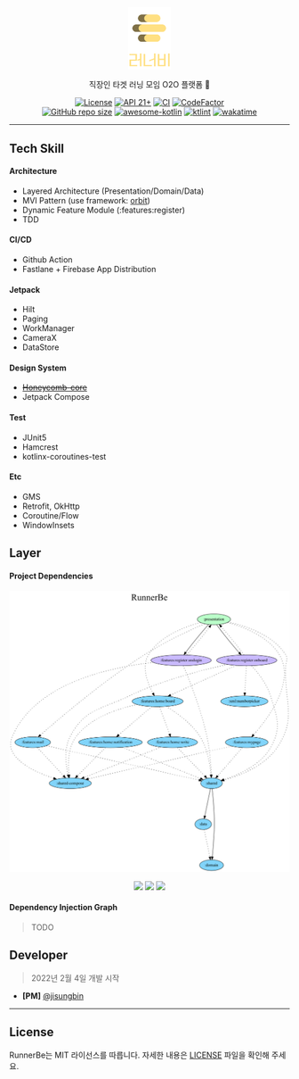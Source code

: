 <p align="center">
  <img src="https://github.com/applemango-runnerbe/.github/blob/main/art/logo/signature_transparent.png?raw=true" width="15%" />
</p>
<p align="center">직장인 타겟 러닝 모임 O2O 플랫폼 🐝</p>
<p align="center">
  <a href="https://github.com/applemango-runnerbe/RunnerBe-Android/blob/main/LICENSE"><img alt="License" src="https://img.shields.io/badge/License-MIT-blue"/></a>
  <a href="https://developer.android.com/about/versions/lollipop"><img alt="API 21+" src="https://img.shields.io/badge/API-21%2B-brightgreen.svg"/></a>
  <a href="https://github.com/applemango-runnerbe/RunnerBe-Android/actions/workflows/android-ci.yml"> <img alt="CI" src="https://github.com/applemango-runnerbe/RunnerBe-Android/actions/workflows/android-ci.yml/badge.svg?branch=develop"/></a>
  <a href="https://www.codefactor.io/repository/github/applemango-runnerbe/runnerbe-android/overview"><img src="https://www.codefactor.io/repository/github/applemango-runnerbe/runnerbe-android/badge" alt="CodeFactor" /></a>
  <br/>
  <a href="https://github.com/applemango-runnerbe/RunnerBe-Android"><img alt="GitHub repo size" src="https://img.shields.io/github/repo-size/applemango-runnerbe/RunnerBe-Android" /></a>
<!--   <a href="https://github.com/applemango-runnerbe/RunnerBe-Android"><img alt="Lines of code" src="https://img.shields.io/tokei/lines/github/applemango-runnerbe/RunnerBe-Android" /></a> -->
  <a href="https://kotlin.link"><img src="https://kotlin.link/awesome-kotlin.svg" alt="awesome-kotlin" /></a>
  <a href="https://ktlint.github.io/"><img src="https://img.shields.io/badge/code%20style-%E2%9D%A4-FF4081.svg" alt="ktlint" /></a>
  <a href="https://wakatime.com/badge/user/2da851dd-14d7-47dd-821a-7d902e52c1c2/project/eead2f63-3468-4e8a-98b2-12de1e4cebb2"><img src="https://wakatime.com/badge/user/2da851dd-14d7-47dd-821a-7d902e52c1c2/project/eead2f63-3468-4e8a-98b2-12de1e4cebb2.svg" alt="wakatime"></a>
</p>

---

## Tech Skill

#### Architecture

- Layered Architecture (Presentation/Domain/Data)
- MVI Pattern (use framework: [orbit](https://github.com/orbit-mvi/orbit-mvi))
- Dynamic Feature Module (:features:register)
- TDD

#### CI/CD

- Github Action
- Fastlane + Firebase App Distribution

#### Jetpack

- Hilt
- Paging
- WorkManager
- CameraX
- DataStore

#### Design System

- ~~[Honeycomb-core](https://github.com/applemango-runnerbe/honeycomb)~~
- Jetpack Compose

#### Test

- JUnit5
- Hamcrest
- kotlinx-coroutines-test

#### Etc

- GMS
- Retrofit, OkHttp
- Coroutine/Flow
- WindowInsets

## Layer

#### Project Dependencies

![](art/project-dependency-graph/graph.dot.png)

<p align="center" >
  <img src="https://img.shields.io/badge/Module-Android-%23baffc9" />
  <img src="https://img.shields.io/badge/Module-Dynamic%20Feature-%23c9baff" /> 
  <img src="https://img.shields.io/badge/Module-Android%20Library-%2381D4FA" />
</p>


#### Dependency Injection Graph

> TODO

## Developer

> 2022년 2월 4일 개발 시작

- **[PM]** [@jisungbin](https://github.com/jisungbin)

---

## License

RunnerBe는 MIT 라이선스를 따릅니다. 자세한
내용은 [LICENSE](https://github.com/applemango-runnerbe/RunnerBe-Android/blob/main/LICENSE) 파일을 확인해
주세요.
